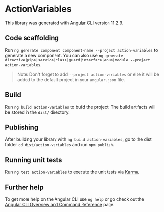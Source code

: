 # ActionVariables

This library was generated with [Angular CLI](https://github.com/angular/angular-cli) version 11.2.9.

## Code scaffolding

Run `ng generate component component-name --project action-variables` to generate a new component. You can also use `ng generate directive|pipe|service|class|guard|interface|enum|module --project action-variables`.
> Note: Don't forget to add `--project action-variables` or else it will be added to the default project in your `angular.json` file. 

## Build

Run `ng build action-variables` to build the project. The build artifacts will be stored in the `dist/` directory.

## Publishing

After building your library with `ng build action-variables`, go to the dist folder `cd dist/action-variables` and run `npm publish`.

## Running unit tests

Run `ng test action-variables` to execute the unit tests via [Karma](https://karma-runner.github.io).

## Further help

To get more help on the Angular CLI use `ng help` or go check out the [Angular CLI Overview and Command Reference](https://angular.io/cli) page.
